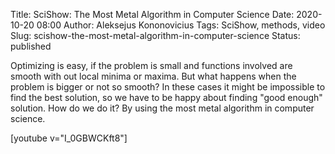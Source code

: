 Title: SciShow: The Most Metal Algorithm in Computer Science
Date: 2020-10-20 08:00
Author: Aleksejus Kononovicius
Tags: SciShow, methods, video
Slug: scishow-the-most-metal-algorithm-in-computer-science
Status: published

Optimizing is easy, if the problem is small and functions involved are smooth
with out local minima or maxima. But what happens when the problem is bigger or
not so smooth? In these cases it might be impossible to find the best solution,
so we have to be happy about finding "good enough" solution. How do we do it?
By using the most metal algorithm in computer science.

[youtube v="I_0GBWCKft8"]

